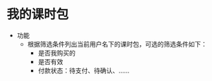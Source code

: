 # 我的课时包

* 功能
	- 根据筛选条件列出当前用户名下的课时包，可选的筛选条件如下：
		* 是否我购买的
		* 是否有效
		* 付款状态：待支付、待确认、……
<!--stackedit_data:
eyJoaXN0b3J5IjpbLTE0MDczNTkzNjIsMjA3MTE5MzgyOSwyMT
Q1MTY3MjQyLDczMDk5ODExNl19
-->